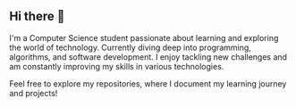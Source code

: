 ## Hi there 👋
I'm a Computer Science student passionate about learning and exploring the world of technology. Currently diving deep into programming, algorithms, and software development. I enjoy tackling new challenges and am constantly improving my skills in various technologies.

Feel free to explore my repositories, where I document my learning journey and projects!
<!--
**fthiaazzahra/fthiaazzahra** is a ✨ _special_ ✨ repository because its `README.md` (this file) appears on your GitHub profile.

Here are some ideas to get you started:

- i'm Student at Sekolah Tinggi Teknologi Cipasung
- 👯 I’m looking to collaborate on Mobile Application
- 💬 Ask me about my skilss
- 😄 Pronouns: she/her

-->

